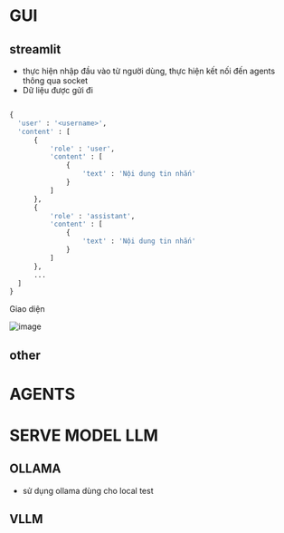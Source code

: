 # GUI

## streamlit

- thực hiện nhập đầu vào từ người dùng, thực hiện kết nối đến agents thông qua socket
- Dữ liệu được gửi đi
```python

{
  'user' : '<username>',
  'content' : [
      {
          'role' : 'user',
          'content' : [
              {
                  'text' : 'Nội dung tin nhắn'
              }
          ]
      },
      {
          'role' : 'assistant',
          'content' : [
              {
                  'text' : 'Nội dung tin nhắn'
              }
          ]
      },
      ...
  ]
}

```

Giao diện

![image](https://github.com/user-attachments/assets/bd7758e5-f139-40bd-99ad-dd8509a03af1)



## other

# AGENTS


# SERVE MODEL LLM

## OLLAMA

- sử dụng ollama dùng cho local test

## VLLM
